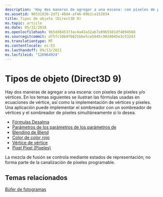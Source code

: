 ```yaml
---
description: 'Hay dos maneras de agregar a una escena: con píxeles de píxeles y/o vértices.'
ms.assetid: 96531830-2df1-40d4-af46-09b1ca153834
title: Tipos de objeto (Direct3D 9)
ms.topic: article
ms.date: 05/31/2018
ms.openlocfilehash: 9b5dd845373ac4a42a32ab7a9965501df4894568
ms.sourcegitcommit: d75fc10b9f0825bbe5ce5045c90d4045e3c53243
ms.translationtype: MT
ms.contentlocale: es-ES
ms.lasthandoff: 09/13/2021
ms.locfileid: "126964924"
---
```

# <a name="fog-types-direct3d-9"></a>Tipos de objeto (Direct3D 9)

Hay dos maneras de agregar a una escena: con píxeles de píxeles y/o vértices. En los temas siguientes se ilustran las fórmulas usadas en ecuaciones de vértice, así como la implementación de vértices y píxeles. Una aplicación puede implementar el sombreador con un sombreador de vértices y el sombreador de píxeles simultáneamente si lo desea.

-   [Fórmulas Desalma](fog-formulas.md)
-   [Parámetros de los parámetros de los parámetros de](fog-parameters.md)
-   [Blending de Blend](fog-blending.md)
-   [Color de color rojo](fog-color.md)
-   [Vértice de vértice](vertex-fog.md)
-   [Pixel Pixel (Píxeles)](pixel-fog.md)

La mezcla de fusión se controla mediante estados de representación; no forma parte de la canalización de píxeles programable.

## <a name="related-topics"></a>Temas relacionados

<dl> <dt>

[Búfer de fotogramas](frame-buffer.md)
</dt> </dl>

 

 




